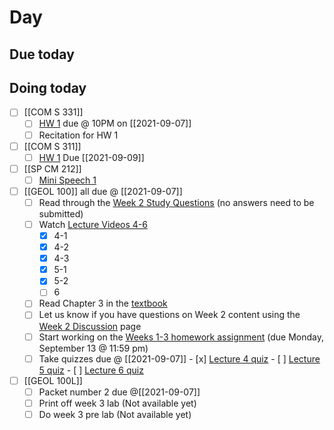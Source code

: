 

# Day 

## Due today


## Doing today
- [ ] [[COM S 331]]
	- [ ] [HW 1](https://canvas.iastate.edu/courses/86358/assignments/1529811) due @ 10PM on [[2021-09-07]]
	- [ ] Recitation for HW 1
- [ ] [[COM S 311]]
	- [ ] [HW 1](https://canvas.iastate.edu/courses/84877/assignments/1533017?module_item_id=3995109) Due [[2021-09-09]]
- [ ]   [[SP CM 212]]
	- [ ]   [Mini Speech 1](https://canvas.iastate.edu/courses/84042/assignments/1475844?module_item_id=3822586)
- [ ] [[GEOL 100]] all due @ [[2021-09-07]]
	- [ ] Read through the [Week 2 Study Questions](https://canvas.iastate.edu/courses/82791/pages/study-questions-for-week-2 "Study Questions for Week 2")[](https://canvas.iastate.edu/courses/74161/pages/study-questions-for-week-2 "Study Questions for Week 2") (no answers need to be submitted)
	- [ ] Watch [Lecture Videos 4-6](https://canvas.iastate.edu/courses/82791/pages/week-2-lecture-videos)
		- [x] 4-1
		- [x] 4-2
		- [x] 4-3
		- [x] 5-1
		- [x] 5-2
		- [ ] 6
	- [ ]  Read Chapter 3 in the [textbook](https://canvas.iastate.edu/courses/82791/external_tools/4157)
	- [ ]   Let us know if you have questions on Week 2 content using the [Week 2 Discussion](https://canvas.iastate.edu/courses/82791/discussion_topics/958079 "Have questions on Week 2 content?") page[](https://canvas.iastate.edu/courses/74161/discussion_topics/719159 "Have questions on Week 2 content?")
	- [ ]   Start working on the [Weeks 1-3 homework assignment](https://canvas.iastate.edu/courses/82791/quizzes/343324 "Weeks 1-3 Homework") (due Monday, September 13 @ 11:59 pm)
	- [ ]    Take quizzes due @ [[2021-09-07]]
		- [x]  [Lecture 4 quiz](https://canvas.iastate.edu/courses/82791/quizzes/343715)
		- [ ]  [Lecture 5 quiz](https://canvas.iastate.edu/courses/82791/quizzes/343716)
		- [ ]  [Lecture 6 quiz](https://canvas.iastate.edu/courses/82791/quizzes/343717)
- [ ]  [[GEOL 100L]]
	- [ ]  Packet number 2 due @[[2021-09-07]]
	- [ ]  Print off week 3 lab (Not available yet)
	- [ ]  Do week 3 pre lab (Not available yet)